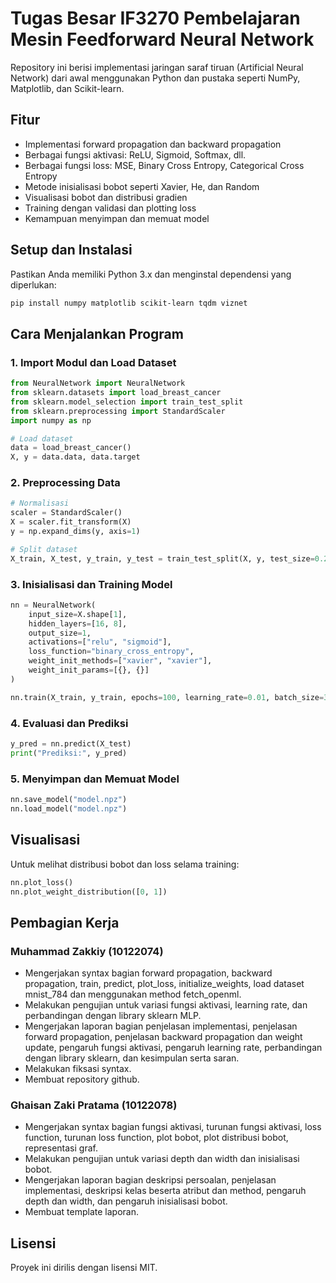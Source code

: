 # Tugas Besar IF3270 Pembelajaran Mesin Feedforward Neural Network

Repository ini berisi implementasi jaringan saraf tiruan (Artificial Neural Network) dari awal menggunakan Python dan pustaka seperti NumPy, Matplotlib, dan Scikit-learn.

## Fitur
- Implementasi forward propagation dan backward propagation
- Berbagai fungsi aktivasi: ReLU, Sigmoid, Softmax, dll.
- Berbagai fungsi loss: MSE, Binary Cross Entropy, Categorical Cross Entropy
- Metode inisialisasi bobot seperti Xavier, He, dan Random
- Visualisasi bobot dan distribusi gradien
- Training dengan validasi dan plotting loss
- Kemampuan menyimpan dan memuat model

## Setup dan Instalasi
Pastikan Anda memiliki Python 3.x dan menginstal dependensi yang diperlukan:

```bash
pip install numpy matplotlib scikit-learn tqdm viznet
```

## Cara Menjalankan Program

### 1. Import Modul dan Load Dataset
```python
from NeuralNetwork import NeuralNetwork
from sklearn.datasets import load_breast_cancer
from sklearn.model_selection import train_test_split
from sklearn.preprocessing import StandardScaler
import numpy as np

# Load dataset
data = load_breast_cancer()
X, y = data.data, data.target
```

### 2. Preprocessing Data
```python
# Normalisasi
scaler = StandardScaler()
X = scaler.fit_transform(X)
y = np.expand_dims(y, axis=1)

# Split dataset
X_train, X_test, y_train, y_test = train_test_split(X, y, test_size=0.2, random_state=42)
```

### 3. Inisialisasi dan Training Model
```python
nn = NeuralNetwork(
    input_size=X.shape[1],
    hidden_layers=[16, 8],
    output_size=1,
    activations=["relu", "sigmoid"],
    loss_function="binary_cross_entropy",
    weight_init_methods=["xavier", "xavier"],
    weight_init_params=[{}, {}]
)

nn.train(X_train, y_train, epochs=100, learning_rate=0.01, batch_size=32)
```

### 4. Evaluasi dan Prediksi
```python
y_pred = nn.predict(X_test)
print("Prediksi:", y_pred)
```

### 5. Menyimpan dan Memuat Model
```python
nn.save_model("model.npz")
nn.load_model("model.npz")
```

## Visualisasi
Untuk melihat distribusi bobot dan loss selama training:
```python
nn.plot_loss()
nn.plot_weight_distribution([0, 1])
```

## Pembagian Kerja
### Muhammad Zakkiy (10122074)
- Mengerjakan syntax bagian forward propagation, backward propagation, train, predict, plot_loss, initialize_weights, load dataset mnist_784 dan menggunakan method fetch_openml.
- Melakukan pengujian untuk variasi fungsi aktivasi, learning rate, dan perbandingan dengan library sklearn MLP.
- Mengerjakan laporan bagian penjelasan implementasi, penjelasan forward propagation, penjelasan backward propagation dan weight update, pengaruh fungsi aktivasi, pengaruh learning rate, perbandingan dengan library sklearn, dan kesimpulan serta saran.
- Melakukan fiksasi syntax.
- Membuat repository github.

### Ghaisan Zaki Pratama (10122078)
- Mengerjakan syntax bagian fungsi aktivasi, turunan fungsi aktivasi, loss function, turunan loss function, plot bobot, plot distribusi bobot, representasi graf.
- Melakukan pengujian untuk variasi depth dan width dan inisialisasi bobot.
- Mengerjakan laporan bagian deskripsi persoalan, penjelasan implementasi, deskripsi kelas beserta atribut dan method, pengaruh depth dan width, dan pengaruh inisialisasi bobot.
- Membuat template laporan.

## Lisensi
Proyek ini dirilis dengan lisensi MIT.

